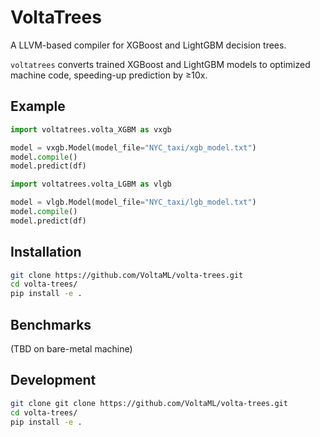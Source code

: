 # VoltaTrees 

A LLVM-based compiler for XGBoost and LightGBM decision trees.

`voltatrees` converts trained XGBoost and LightGBM models to optimized machine code, speeding-up prediction by ≥10x.

## Example

```python
import voltatrees.volta_XGBM as vxgb

model = vxgb.Model(model_file="NYC_taxi/xgb_model.txt")
model.compile()
model.predict(df)
```

```python
import voltatrees.volta_LGBM as vlgb

model = vlgb.Model(model_file="NYC_taxi/lgb_model.txt")
model.compile()
model.predict(df)
```


## Installation
```bash
git clone https://github.com/VoltaML/volta-trees.git
cd volta-trees/
pip install -e .
```

## Benchmarks

(TBD on bare-metal machine)

## Development 

```bash
git clone git clone https://github.com/VoltaML/volta-trees.git
cd volta-trees/
pip install -e .
```
